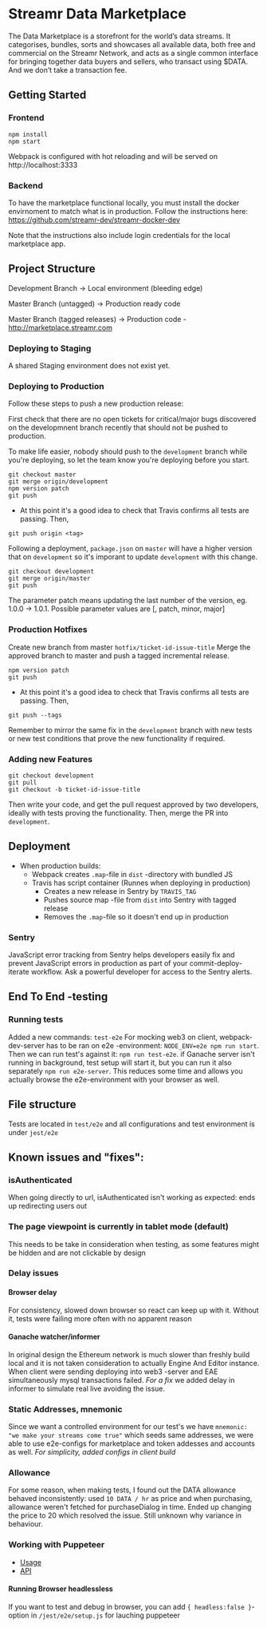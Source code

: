 # Streamr Data Marketplace
The Data Marketplace is a storefront for the world’s data streams. It categorises, bundles, sorts and showcases all available data, 
both free and commercial on the Streamr Network, and acts as a single common interface for bringing together data buyers and sellers, 
who transact using $DATA. And we don’t take a transaction fee.

## Getting Started

### Frontend
```
npm install
npm start
```

Webpack is configured with hot reloading and will be served on http://localhost:3333

### Backend
To have the marketplace functional locally, you must install the docker envirnoment to match what is in production. Follow the instructions here: https://github.com/streamr-dev/streamr-docker-dev

Note that the instructions also include login credentials for the local marketplace app. 
## Project Structure
Development Branch -> Local environment (bleeding edge)

Master Branch (untagged) -> Production ready code

Master Branch (tagged releases) -> Production code - http://marketplace.streamr.com

### Deploying to Staging
A shared Staging environment does not exist yet. 
### Deploying to Production 
Follow these steps to push a new production release:

First check that there are no open tickets for critical/major bugs discovered on the developmnent branch recently that should not be pushed to production. 

To make life easier, nobody should push to the `development` branch while you're deploying, so let the team know you're deploying before you start.

```
git checkout master
git merge origin/development
npm version patch
git push
```

* At this point it's a good idea to check that Travis confirms all tests are passing. Then,

```
git push origin <tag>
```

Following a deployment, `package.json` on `master` will have a higher version that on `development` so it's imporant to update `development` with this change.

```
git checkout development
git merge origin/master
git push
````

The parameter patch means updating the last number of the version, eg. 1.0.0 -> 1.0.1. Possible parameter values are [<VERSION>, patch, minor, major]

### Production Hotfixes
Create new branch from master `hotfix/ticket-id-issue-title` 
Merge the approved branch to master and push a tagged incremental release. 

```
npm version patch
git push
```

* At this point it's a good idea to check that Travis confirms all tests are passing. Then,

```
git push --tags
```

Remember to mirror the same fix in the `development` branch with new tests or new test conditions that prove the new functionality if required. 
### Adding new Features

```
git checkout development
git pull
git checkout -b ticket-id-issue-title
```

Then write your code, and get the pull request approved by two developers, ideally with tests proving the functionality. Then, merge the PR into `development`.


## Deployment
- When production builds:
  - Webpack creates `.map`-file in `dist` -directory with bundled JS
  - Travis has script container (Runnes when deploying in production)
    - Creates a new release in Sentry by `TRAVIS_TAG`
    - Pushes source map -file from `dist` into Sentry with tagged release
    - Removes the `.map`-file so it doesn't end up in production

### Sentry
JavaScript error tracking from Sentry helps developers easily fix and prevent JavaScript errors in production as part of your commit-deploy-iterate workflow. 
Ask a powerful developer for access to the Sentry alerts.

## End To End -testing

### Running tests
Added a new commands: `test-e2e`
For mocking web3 on client, webpack-dev-server has to be ran on e2e -environment: `NODE_ENV=e2e npm run start`.
Then we can run test's against it: `npm run test-e2e`. if Ganache server isn't running in background, test setup will start it, but you can run it also separately `npm run e2e-server`.
This reduces some time and allows you actually browse the e2e-environment with your browser as well.

## File structure
Tests are located in `test/e2e` and all configurations and test environment is under `jest/e2e`

## Known issues and "fixes":
### isAuthenticated
When going directly to url, isAuthenticated isn't working as expected: ends up redirecting users out

### The page viewpoint is currently in tablet mode (default)
This needs to be take in consideration when testing, as some features might be hidden and are not clickable by design

### Delay issues
#### Browser delay
For consistency, slowed down browser so react can keep up with it. Without it, tests were failing more often with no apparent reason
#### Ganache watcher/informer
In original design the Ethereum network is much slower than freshly build local and it is not taken consideration to actually Engine And Editor instance.
When client were sending deploying into web3 -server and EAE simultaneously mysql transactions failed. *For a fix* we added delay in informer to simulate real live avoiding the issue.

### Static Addresses, mnemonic
Since we want a controlled environment for our test's we have `mnemonic: "we make your streams come true"` which seeds same addresses, we were able to use e2e-configs for marketplace and token addesses and accounts as well. *For simplicity, added configs in client build*

### Allowance
For some reason, when making tests, I found out the DATA allowance behaved inconsistently: used `10 DATA / hr` as price and when purchasing, allowance weren't fetched for purchaseDialog in time. Ended up changing the price to 20 which resolved the issue. Still unknown why variance in behaviour. 


### Working with Puppeteer
- [Usage](https://github.com/smooth-code/jest-puppeteer)
- [API](https://github.com/GoogleChrome/puppeteer/blob/master/docs/api.md#puppeteerlaunchoptions)

#### Running Browser headlessless
If you want to test and debug in browser, you can add `{ headless:false }`-option in `/jest/e2e/setup.js` for lauching puppeteer
